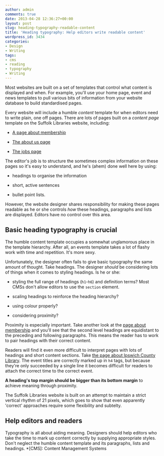 ```yaml
---
author: admin
comments: true
date: 2013-04-28 12:36:27+00:00
layout: post
slug: heading-typography-readable-content
title: 'Heading typography: Help editors write readable content'
wordpress_id: 3434
categories:
- Design
- Writing
tags:
- cms
- reading
- typography
- Writing
---
```


Most websites are built on a set of templates that control what content is displayed and when. For example, you'll use your home page, event and news templates to pull various bits of information from your website database to build standardised pages.





Every website will include a humble _content_ template for when editors need to write plain, one off pages. There are lots of pages built on a _content page_ template on the Suffolk Libraries website, including:







  * [A page about membership](http://www.suffolklibraries.co.uk/about-us/ips-membership/)


  * [The about us page](http://www.suffolklibraries.co.uk/about-us/)


  * [The jobs page](http://www.suffolklibraries.co.uk/about-us/jobs/)





The editor's job is to structure the sometimes complex information on these pages so it's easy to understand, and he's (ahem) done well here by using:







  * headings to organise the information


  * short, active sentences


  * bullet point lists.





However, the website designer shares responsibility for making these pages readable as he or she controls _how_ these headings, paragraphs and lists are displayed. Editors have no control over this area.





## Basic heading typography is crucial





The humble content template occupies a somewhat unglamorous place in the template hierarchy. After all, an events template takes a lot of flashy work with time and repetition. It's more sexy.





Unfortunately, the designer often fails to give basic typography the same amount of thought. Take headings. The designer _should_ be considering lots of things when it comes to styling headings. Is he or she:







  * styling the full range of headings (`h1`-`h6`) and definition terms? Most CMSs don't allow editors to use the `section` element.


  * scaling headings to reinforce the heading hierarchy?


  * using colour properly?


  * considering proximity?





Proximity is especially important. Take another look at the [page about membership](http://www.suffolklibraries.co.uk/about-us/ips-membership/) and you'll see that the second level headings are equidistant to the preceding and following paragraphs. This means the reader has to work to pair headings with their correct content.





Readers will find it even more difficult to interpret pages with lots of headings and short content sections. Take [the page about Ipswich County Library](http://www.suffolklibraries.co.uk/libraries-and-mobiles/ipswich-county-library/). The event titles are correctly marked up in `h4` tags, but because they're only succeeded by a single line it becomes difficult for readers to attach the correct time to the correct event.





**A heading's top margin should be bigger than its bottom margin** to achieve meaning through proximity.





The Suffolk Libraries website is built on an attempt to maintain a strict vertical rhythm of 21 pixels, which goes to show that even apparently 'correct' approaches require some flexibility and subtelty.





## Help editors and readers





Typography is all about aiding meaning. Designers should help editors who take the time to mark up content correctly by supplying appropriate styles. Don't neglect the humble content template and its paragraphs, lists and headings.
  *[CMS]: Content Management Systems

